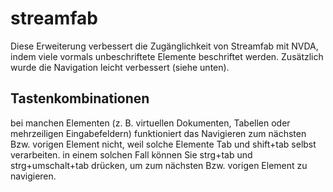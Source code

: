 # streamfab #

Diese Erweiterung verbessert die Zugänglichkeit von Streamfab mit NVDA, indem viele vormals unbeschriftete Elemente beschriftet werden. Zusätzlich wurde die Navigation leicht verbessert (siehe unten).

## Tastenkombinationen

bei manchen Elementen (z. B. virtuellen Dokumenten, Tabellen oder mehrzeiligen Eingabefeldern) funktioniert das Navigieren zum nächsten Bzw. vorigen Element nicht, weil solche Elemente Tab und shift+tab selbst verarbeiten. in einem solchen Fall können Sie strg+tab und strg+umschalt+tab drücken, um zum nächsten Bzw. vorigen Element zu navigieren.


